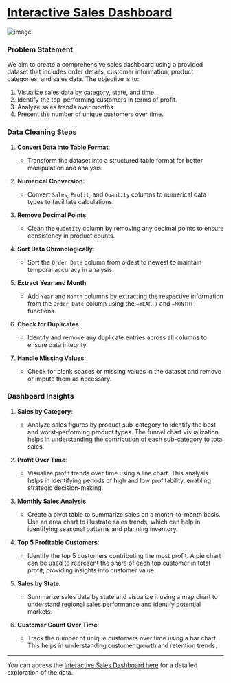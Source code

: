 
# [Interactive Sales Dashboard](https://1drv.ms/x/s!AraNMyAmEUHuj2EfKCSuUBIYTxNA)

![image](https://github.com/user-attachments/assets/2b8e88bc-60fb-4eb0-9934-1de810efb554)


### Problem Statement

We aim to create a comprehensive sales dashboard using a provided dataset that includes order details, customer information, product categories, and sales data. The objective is to:

1. Visualize sales data by category, state, and time.
2. Identify the top-performing customers in terms of profit.
3. Analyze sales trends over months.
4. Present the number of unique customers over time.

### Data Cleaning Steps

1. **Convert Data into Table Format**:
   - Transform the dataset into a structured table format for better manipulation and analysis.

2. **Numerical Conversion**:
   - Convert `Sales`, `Profit`, and `Quantity` columns to numerical data types to facilitate calculations.

3. **Remove Decimal Points**:
   - Clean the `Quantity` column by removing any decimal points to ensure consistency in product counts.

4. **Sort Data Chronologically**:
   - Sort the `Order Date` column from oldest to newest to maintain temporal accuracy in analysis.

5. **Extract Year and Month**:
   - Add `Year` and `Month` columns by extracting the respective information from the `Order Date` column using the `=YEAR()` and `=MONTH()` functions.

6. **Check for Duplicates**:
   - Identify and remove any duplicate entries across all columns to ensure data integrity.

7. **Handle Missing Values**:
   - Check for blank spaces or missing values in the dataset and remove or impute them as necessary.

### Dashboard Insights

1. **Sales by Category**:
   - Analyze sales figures by product sub-category to identify the best and worst-performing product types. The funnel chart visualization helps in understanding the contribution of each sub-category to total sales.

2. **Profit Over Time**:
   - Visualize profit trends over time using a line chart. This analysis helps in identifying periods of high and low profitability, enabling strategic decision-making.

3. **Monthly Sales Analysis**:
   - Create a pivot table to summarize sales on a month-to-month basis. Use an area chart to illustrate sales trends, which can help in identifying seasonal patterns and planning inventory.

4. **Top 5 Profitable Customers**:
   - Identify the top 5 customers contributing the most profit. A pie chart can be used to represent the share of each top customer in total profit, providing insights into customer value.

5. **Sales by State**:
   - Summarize sales data by state and visualize it using a map chart to understand regional sales performance and identify potential markets.

6. **Customer Count Over Time**:
   - Track the number of unique customers over time using a bar chart. This helps in understanding customer growth and retention trends.

--- 

You can access the [Interactive Sales Dashboard here](https://1drv.ms/x/s!AraNMyAmEUHuj2EfKCSuUBIYTxNA) for a detailed exploration of the data.
